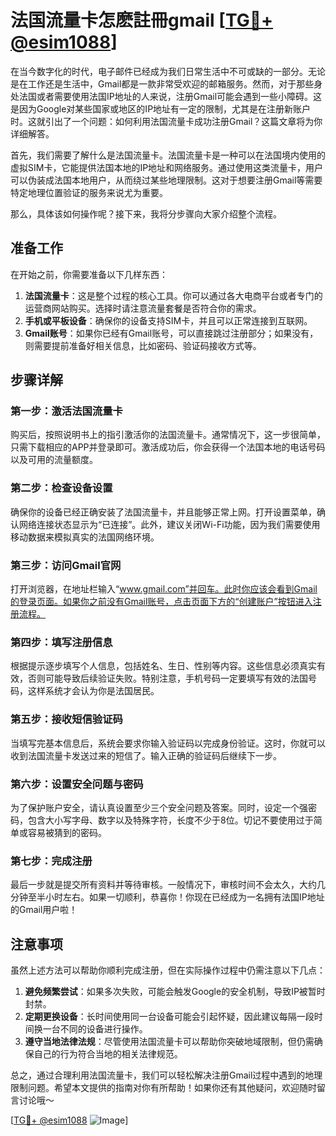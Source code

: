 # 法国流量卡怎麽註冊gmail [[TG💪+ @esim1088](https://t.me/s/esim1088)]

在当今数字化的时代，电子邮件已经成为我们日常生活中不可或缺的一部分。无论是在工作还是生活中，Gmail都是一款非常受欢迎的邮箱服务。然而，对于那些身处法国或者需要使用法国IP地址的人来说，注册Gmail可能会遇到一些小障碍。这是因为Google对某些国家或地区的IP地址有一定的限制，尤其是在注册新账户时。这就引出了一个问题：如何利用法国流量卡成功注册Gmail？这篇文章将为你详细解答。

首先，我们需要了解什么是法国流量卡。法国流量卡是一种可以在法国境内使用的虚拟SIM卡，它能提供法国本地的IP地址和网络服务。通过使用这类流量卡，用户可以伪装成法国本地用户，从而绕过某些地理限制。这对于想要注册Gmail等需要特定地理位置验证的服务来说尤为重要。

那么，具体该如何操作呢？接下来，我将分步骤向大家介绍整个流程。

## 准备工作

在开始之前，你需要准备以下几样东西：

1. **法国流量卡**：这是整个过程的核心工具。你可以通过各大电商平台或者专门的运营商网站购买。选择时请注意流量套餐是否符合你的需求。
2. **手机或平板设备**：确保你的设备支持SIM卡，并且可以正常连接到互联网。
3. **Gmail账号**：如果你已经有Gmail账号，可以直接跳过注册部分；如果没有，则需要提前准备好相关信息，比如密码、验证码接收方式等。

## 步骤详解

### 第一步：激活法国流量卡

购买后，按照说明书上的指引激活你的法国流量卡。通常情况下，这一步很简单，只需下载相应的APP并登录即可。激活成功后，你会获得一个法国本地的电话号码以及可用的流量额度。

### 第二步：检查设备设置

确保你的设备已经正确安装了法国流量卡，并且能够正常上网。打开设置菜单，确认网络连接状态显示为“已连接”。此外，建议关闭Wi-Fi功能，因为我们需要使用移动数据来模拟真实的法国网络环境。

### 第三步：访问Gmail官网

打开浏览器，在地址栏输入“www.gmail.com”并回车。此时你应该会看到Gmail的登录页面。如果你之前没有Gmail账号，点击页面下方的“创建账户”按钮进入注册流程。

### 第四步：填写注册信息

根据提示逐步填写个人信息，包括姓名、生日、性别等内容。这些信息必须真实有效，否则可能导致后续验证失败。特别注意，手机号码一定要填写有效的法国号码，这样系统才会认为你是法国居民。

### 第五步：接收短信验证码

当填写完基本信息后，系统会要求你输入验证码以完成身份验证。这时，你就可以收到法国流量卡发送过来的短信了。输入正确的验证码后继续下一步。

### 第六步：设置安全问题与密码

为了保护账户安全，请认真设置至少三个安全问题及答案。同时，设定一个强密码，包含大小写字母、数字以及特殊字符，长度不少于8位。切记不要使用过于简单或容易被猜到的密码。

### 第七步：完成注册

最后一步就是提交所有资料并等待审核。一般情况下，审核时间不会太久，大约几分钟至半小时左右。如果一切顺利，恭喜你！你现在已经成为一名拥有法国IP地址的Gmail用户啦！

## 注意事项

虽然上述方法可以帮助你顺利完成注册，但在实际操作过程中仍需注意以下几点：

1. **避免频繁尝试**：如果多次失败，可能会触发Google的安全机制，导致IP被暂时封禁。
2. **定期更换设备**：长时间使用同一台设备可能会引起怀疑，因此建议每隔一段时间换一台不同的设备进行操作。
3. **遵守当地法律法规**：尽管使用法国流量卡可以帮助你突破地域限制，但仍需确保自己的行为符合当地的相关法律规范。

总之，通过合理利用法国流量卡，我们可以轻松解决注册Gmail过程中遇到的地理限制问题。希望本文提供的指南对你有所帮助！如果你还有其他疑问，欢迎随时留言讨论哦～

[[TG💪+ @esim1088](https://t.me/s/esim1088) ![Image](https://i.postimg.cc/4NQfJmqS/Snipaste-2025-05-13-00-14-12.png)]